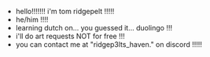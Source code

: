 - hello!!!!!!! i'm tom ridgepelt !!!!!
- he/him !!!!
- learning dutch on... you guessed it... duolingo !!!
- i'll do art requests NOT for free !!!
- you can contact me at "ridgep3lts_haven." on discord !!!!!

<!---
tomridgepelt/tomridgepelt is a ✨ special ✨ repository because its `README.md` (this file) appears on your GitHub profile.
You can click the Preview link to take a look at your changes.
--->

